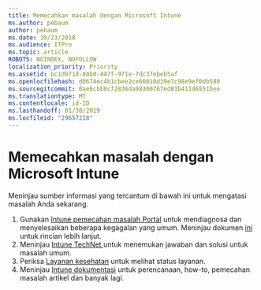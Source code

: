 ```yaml
---
title: Memecahkan masalah dengan Microsoft Intune
ms.author: pebaum
author: pebaum
ms.date: 10/23/2018
ms.audience: ITPro
ms.topic: article
ROBOTS: NOINDEX, NOFOLLOW
localization_priority: Priority
ms.assetid: bc1d971d-84b0-447f-971e-7dc37ebeb5af
ms.openlocfilehash: d0674ec4b1cbee2ce66010d39e7c98e9ef0db580
ms.sourcegitcommit: 0ae6cbb8cf2836da98300767ed81b411d6551bee
ms.translationtype: MT
ms.contentlocale: id-ID
ms.lasthandoff: 01/30/2019
ms.locfileid: "29657218"
---
```

# <a name="troubleshoot-issues-with-microsoft-intune"></a>Memecahkan masalah dengan Microsoft Intune

Meninjau sumber informasi yang tercantum di bawah ini untuk mengatasi masalah Anda sekarang.
  
1. Gunakan [Intune pemecahan masalah Portal](https://devicemanagement.microsoft.com/#blade/Microsoft_Intune_DeviceSettings/TroubleshootBlade) untuk mendiagnosa dan menyelesaikan beberapa kegagalan yang umum. Meninjau dokumen [ini](https://docs.microsoft.com/intune/help-desk-operators) untuk rincian lebih lanjut.  
2. Meninjau [Intune TechNet ](https://social.technet.microsoft.com/forums/home?forum=microsoftintuneprod)untuk menemukan jawaban dan solusi untuk masalah umum.  
3. Periksa [Layanan kesehatan](https://portal.office.com/AdminPortal/Home#/servicehealth) untuk melihat status layanan.   
4. Meninjau [Intune dokumentasi](https://docs.microsoft.com/intune/) untuk perencanaan, how-to, pemecahan masalah artikel dan banyak lagi. 